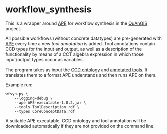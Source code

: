 workflow_synthesis
===============================================================================

This is a wrapper around [APE](https://github.com/sanctuuary/APE) for workflow 
synthesis in the [QuAnGIS](https://questionbasedanalysis.com) project. 

All possible workflows (without concrete datatypes) are pre-generated with 
[APE](https://github.com/sanctuuary/APE) every time a new *tool annotation* is 
added. Tool annotations contain CCD types for the input and output, as well as 
a description of the functionality by means of a CCT algebra expression in 
which those input/output types occur as variables.

The program takes as input the [CCD 
ontology](https://github.com/simonscheider/QuAnGIS/tree/master/Ontology/CoreConceptData.ttl) 
and [annotated 
tools](https://github.com/simonscheider/QuAnGIS/tree/master/ToolRepository/ToolDescription.ttl). 
It translates them to a format APE understands and then runs APE on them.

Example run:

    wfsyn.py \
        --logging=debug \
        --ape APE-executable-1.0.2.jar \
        --tools ToolDescription.rdf \
        --types CoreConceptData.rdf

A suitable APE executable, CCD ontology and tool annotation will be downloaded 
automatically if they are not provided on the command line.
